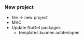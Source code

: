 ### New project

- file -> new project
- MVC
- Update NuGet packages
  - templates kunnen achterlopen
